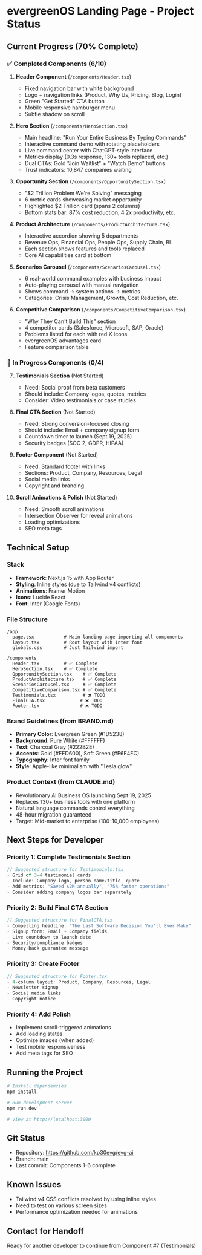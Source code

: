 # evergreenOS Landing Page - Project Status

## Current Progress (70% Complete)

### ✅ Completed Components (6/10)

1. **Header Component** (`/components/Header.tsx`)
   - Fixed navigation bar with white background
   - Logo + navigation links (Product, Why Us, Pricing, Blog, Login)
   - Green "Get Started" CTA button
   - Mobile responsive hamburger menu
   - Subtle shadow on scroll

2. **Hero Section** (`/components/HeroSection.tsx`)
   - Main headline: "Run Your Entire Business By Typing Commands"
   - Interactive command demo with rotating placeholders
   - Live command center with ChatGPT-style interface
   - Metrics display (0.3s response, 130+ tools replaced, etc.)
   - Dual CTAs: Gold "Join Waitlist" + "Watch Demo" buttons
   - Trust indicators: 10,847 companies waiting

3. **Opportunity Section** (`/components/OpportunitySection.tsx`)
   - "$2 Trillion Problem We're Solving" messaging
   - 6 metric cards showcasing market opportunity
   - Highlighted $2 Trillion card (spans 2 columns)
   - Bottom stats bar: 87% cost reduction, 4.2x productivity, etc.

4. **Product Architecture** (`/components/ProductArchitecture.tsx`)
   - Interactive accordion showing 5 departments
   - Revenue Ops, Financial Ops, People Ops, Supply Chain, BI
   - Each section shows features and tools replaced
   - Core AI capabilities card at bottom

5. **Scenarios Carousel** (`/components/ScenariosCarousel.tsx`)
   - 6 real-world command examples with business impact
   - Auto-playing carousel with manual navigation
   - Shows command → system actions → metrics
   - Categories: Crisis Management, Growth, Cost Reduction, etc.

6. **Competitive Comparison** (`/components/CompetitiveComparison.tsx`)
   - "Why They Can't Build This" section
   - 4 competitor cards (Salesforce, Microsoft, SAP, Oracle)
   - Problems listed for each with red X icons
   - evergreenOS advantages card
   - Feature comparison table

### 🔄 In Progress Components (0/4)

7. **Testimonials Section** (Not Started)
   - Need: Social proof from beta customers
   - Should include: Company logos, quotes, metrics
   - Consider: Video testimonials or case studies

8. **Final CTA Section** (Not Started)
   - Need: Strong conversion-focused closing
   - Should include: Email + company signup form
   - Countdown timer to launch (Sept 19, 2025)
   - Security badges (SOC 2, GDPR, HIPAA)

9. **Footer Component** (Not Started)
   - Need: Standard footer with links
   - Sections: Product, Company, Resources, Legal
   - Social media links
   - Copyright and branding

10. **Scroll Animations & Polish** (Not Started)
    - Need: Smooth scroll animations
    - Intersection Observer for reveal animations
    - Loading optimizations
    - SEO meta tags

## Technical Setup

### Stack
- **Framework**: Next.js 15 with App Router
- **Styling**: Inline styles (due to Tailwind v4 conflicts)
- **Animations**: Framer Motion
- **Icons**: Lucide React
- **Font**: Inter (Google Fonts)

### File Structure
```
/app
  page.tsx           # Main landing page importing all components
  layout.tsx         # Root layout with Inter font
  globals.css        # Just Tailwind import
  
/components
  Header.tsx         # ✅ Complete
  HeroSection.tsx    # ✅ Complete  
  OpportunitySection.tsx    # ✅ Complete
  ProductArchitecture.tsx   # ✅ Complete
  ScenariosCarousel.tsx     # ✅ Complete
  CompetitiveComparison.tsx # ✅ Complete
  Testimonials.tsx          # ❌ TODO
  FinalCTA.tsx             # ❌ TODO
  Footer.tsx               # ❌ TODO
```

### Brand Guidelines (from BRAND.md)
- **Primary Color**: Evergreen Green (#1D5238)
- **Background**: Pure White (#FFFFFF)
- **Text**: Charcoal Gray (#222B2E)
- **Accents**: Gold (#FFD600), Soft Green (#E6F4EC)
- **Typography**: Inter font family
- **Style**: Apple-like minimalism with "Tesla glow"

### Product Context (from CLAUDE.md)
- Revolutionary AI Business OS launching Sept 19, 2025
- Replaces 130+ business tools with one platform
- Natural language commands control everything
- 48-hour migration guaranteed
- Target: Mid-market to enterprise (100-10,000 employees)

## Next Steps for Developer

### Priority 1: Complete Testimonials Section
```javascript
// Suggested structure for Testimonials.tsx
- Grid of 3-4 testimonial cards
- Include: Company logo, person name/title, quote
- Add metrics: "Saved $2M annually", "75% faster operations"
- Consider adding company logos bar separately
```

### Priority 2: Build Final CTA Section
```javascript
// Suggested structure for FinalCTA.tsx
- Compelling headline: "The Last Software Decision You'll Ever Make"
- Signup form: Email + Company fields
- Live countdown to launch date
- Security/compliance badges
- Money-back guarantee message
```

### Priority 3: Create Footer
```javascript
// Suggested structure for Footer.tsx
- 4-column layout: Product, Company, Resources, Legal
- Newsletter signup
- Social media links
- Copyright notice
```

### Priority 4: Add Polish
- Implement scroll-triggered animations
- Add loading states
- Optimize images (when added)
- Test mobile responsiveness
- Add meta tags for SEO

## Running the Project

```bash
# Install dependencies
npm install

# Run development server
npm run dev

# View at http://localhost:3000
```

## Git Status
- Repository: https://github.com/kp30evg/evg-ai
- Branch: main
- Last commit: Components 1-6 complete

## Known Issues
- Tailwind v4 CSS conflicts resolved by using inline styles
- Need to test on various screen sizes
- Performance optimization needed for animations

## Contact for Handoff
Ready for another developer to continue from Component #7 (Testimonials)